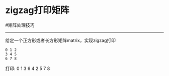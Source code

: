 # zigzag打印矩阵
#矩阵处理技巧

---
给定一个正方形或者长方形矩阵matrix，实现zigzag打印  
```
0 1 2   
3 4 5   
6 7 8   
```
打印: 0 1 3 6 4 2 5 7 8   
